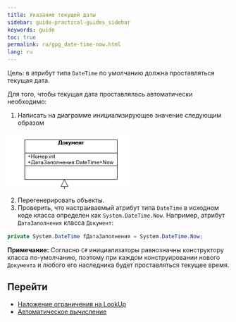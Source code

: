 ```yaml
---
title: Указание текущей даты
sidebar: guide-practical-guides_sidebar
keywords: guide
toc: true
permalink: ru/gpg_date-time-now.html
lang: ru
---
```


Цель: в атрибут типа `DateTime` по умолчанию должна проставляться текущая дата.

Для того, чтобы текущая дата проставлялась автоматически необходимо:

1. Написать на диаграмме инициализирующее значение следующим образом

![](/images/pages/guides/flexberry-aspnet/date-now.png)

2. Перегенерировать объекты.
3. Проверить, что настраиваемый атрибут типа `DateTime` в исходном коде класса определен как `System.DateTime.Now`.
Например, атрибут `ДатаЗаполнения` класса `Документ`:

```csharp
private System.DateTime fДатаЗаполнения = System.DateTime.Now;
```

__Примечание:__ Согласно `C#` инициализаторы равнозначны конструктору класса по-умолчанию, поэтому при каждом конструировании нового `Документа` и любого его наследника будет проставляться текущее время.

 ## Перейти

* <i class="fa fa-arrow-left" aria-hidden="true"></i> [Наложение ограничения на LookUp](gpg_limitfunction-for-lookup.html)
* [Автоматическое вычисление](gpg_auto-calculation.html) <i class="fa fa-arrow-right" aria-hidden="true"></i> 
